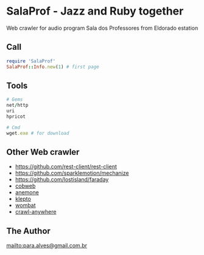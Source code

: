 # SalaProf - Jazz and Ruby together
Web crawler for audio program Sala dos Professores from Eldorado estation

## Call
```ruby
require 'SalaProf'
SalaProf::Info.new(1) # first page
```

## Tools
```ruby
# Gems
net/http
uri
hpricot

# Cmd
wget.exe # for download
```
## Other Web crawler
* https://github.com/rest-client/rest-client
* https://github.com/sparklemotion/mechanize
* https://github.com/lostisland/faraday
* [cobweb](https://github.com/stewartmckee/cobweb)
* [anemone](https://github.com/chriskite/anemone)
* [klepto](https://github.com/coryodaniel/klepto)
* [wombat](https://github.com/felipecsl/wombat)
* [crawl-anywhere](https://github.com/bejean/crawl-anywhere)

## The Author
<mailto:para.alves@gmail.com.br>

